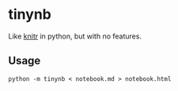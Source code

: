 # tinynb

Like [knitr](https://github.com/yihui/knitr) in python, but with no features.

## Usage

```
python -m tinynb < notebook.md > notebook.html
```

